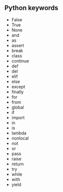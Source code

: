## Python keywords

* False
* True
* None
* and
* as
* assert
* break
* class
* continue
* def
* del
* elif
* else
* except
* finally
* for
* from
* global
* if
* import
* in
* is
* lambda
* nonlocal
* not
* or
* pass
* raise
* return
* try
* while
* with
* yield
